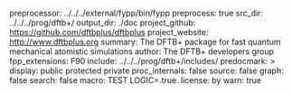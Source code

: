 preprocessor:
        ../../../external/fypp/bin/fypp
preprocess:
        true
src_dir:
        ../../../prog/dftb+/
output_dir: ./doc
project_github: https://github.com/dftbplus/dftbplus
project_website: http://www.dftbplus.org
summary: The DFTB+ package for fast quantum mechanical atomistic simulations
author: The DFTB+ developers group
fpp_extensions:
         F90
include:
         ../../../prog/dftb+/includes/
predocmark: >
display: public
         protected
         private
proc_internals:
        false
source: false
graph: false
search: false
macro: TEST
       LOGIC=.true.
license: by
warn: true

